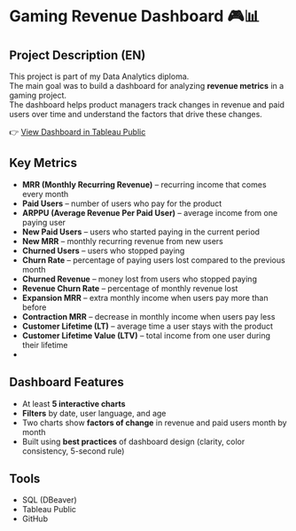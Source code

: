 # Gaming Revenue Dashboard 🎮📊

## Project Description (EN)
This project is part of my Data Analytics diploma.  
The main goal was to build a dashboard for analyzing **revenue metrics** in a gaming project.  
The dashboard helps product managers track changes in revenue and paid users over time and understand the factors that drive these changes.  

👉 [View Dashboard in Tableau Public](https://public.tableau.com/views/DiplomaOlhaRyzha/DiplomaOlhaRyzha?:language=en-US&publish=yes&:sid=&:redirect=auth&:display_count=n&:origin=viz_share_link)

## Key Metrics 

- **MRR (Monthly Recurring Revenue)** – recurring income that comes every month  
- **Paid Users** – number of users who pay for the product  
- **ARPPU (Average Revenue Per Paid User)** – average income from one paying user  
- **New Paid Users** – users who started paying in the current period  
- **New MRR** – monthly recurring revenue from new users  
- **Churned Users** – users who stopped paying  
- **Churn Rate** – percentage of paying users lost compared to the previous month  
- **Churned Revenue** – money lost from users who stopped paying  
- **Revenue Churn Rate** – percentage of monthly revenue lost  
- **Expansion MRR** – extra monthly income when users pay more than before  
- **Contraction MRR** – decrease in monthly income when users pay less  
- **Customer Lifetime (LT)** – average time a user stays with the product  
- **Customer Lifetime Value (LTV)** – total income from one user during their lifetime
- 
## Dashboard Features
- At least **5 interactive charts**  
- **Filters** by date, user language, and age  
- Two charts show **factors of change** in revenue and paid users month by month  
- Built using **best practices** of dashboard design (clarity, color consistency, 5-second rule)  

## Tools 
- SQL (DBeaver)  
- Tableau Public  
- GitHub  
